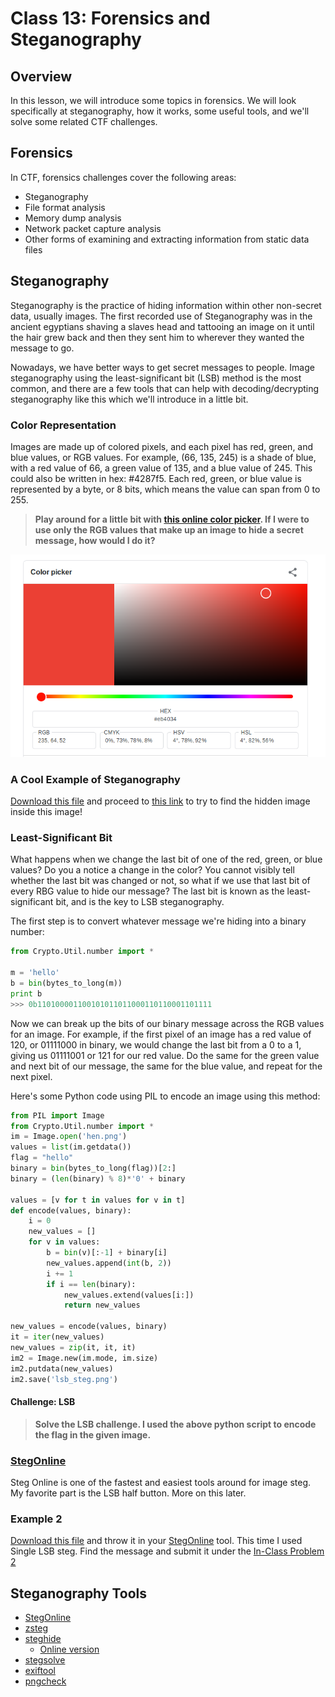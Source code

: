 # Class 13: Forensics and Steganography

## Overview
In this lesson, we will introduce some topics in forensics. We will look specifically at steganography, how it works, some useful tools, and we'll solve some related CTF challenges.

## Forensics
In CTF, forensics challenges cover the following areas:
* Steganography
* File format analysis
* Memory dump analysis
* Network packet capture analysis
* Other forms of examining and extracting information from static data files


## Steganography
Steganography is the practice of hiding information within other non-secret data, usually images. The first recorded use of Steganography was in the ancient egyptians shaving a slaves head and tattooing an image on it until the hair grew back and then they sent him to wherever they wanted the message to go.

Nowadays, we have better ways to get secret messages to people. Image steganography using the least-significant bit (LSB) method is the most common, and there are a few tools that can help with decoding/decrypting steganography like this which we'll introduce in a little bit.


### Color Representation
Images are made up of colored pixels, and each pixel has red, green, and blue values, or RGB values. For example, (66, 135, 245) is a shade of blue, with a red value of 66, a green value of 135, and a blue value of 245. This could also be written in hex: #4287f5. Each red, green, or blue value is represented by a byte, or 8 bits, which means the value can span from 0 to 255.

>**Play around for a little bit with [this online color picker](https://www.google.com/search?q=color+picker). If I were to use only the RGB values that make up an image to hide a secret message, how would I do it?**

![color](images/color.png)

### A Cool Example of Steganography
[Download this file](https://github.com/zelinsky/CTF-Course/blob/master/Forensics/Steganography/stego.png) and proceed to [this link](https://georgeom.net/StegOnline/upload) to try to find the hidden image inside this image!

### Least-Significant Bit
What happens when we change the last bit of one of the red, green, or blue values? Do you a notice a change in the color? You cannot visibly tell whether the last bit was changed or not, so what if we use that last bit of every RBG value to hide our message? The last bit is known as the least-significant bit, and is the key to LSB steganography.

The first step is to convert whatever message we're hiding into a binary number:
``` python
from Crypto.Util.number import *

m = 'hello'
b = bin(bytes_to_long(m))
print b
>>> 0b110100001100101011011000110110001101111
```

Now we can break up the bits of our binary message across the RGB values for an image. For example, if the first pixel of an image has a red value of 120, or 01111000 in binary, we would change the last bit from a 0 to a 1, giving us 01111001 or 121 for our red value. Do the same for the green value and next bit of our message, the same for the blue value, and repeat for the next pixel.

Here's some Python code using PIL to encode an image using this method:
```python
from PIL import Image
from Crypto.Util.number import *
im = Image.open('hen.png')
values = list(im.getdata())
flag = "hello"
binary = bin(bytes_to_long(flag))[2:]
binary = (len(binary) % 8)*'0' + binary
                
values = [v for t in values for v in t]
def encode(values, binary):
    i = 0
    new_values = []
    for v in values:
        b = bin(v)[:-1] + binary[i]
        new_values.append(int(b, 2))
        i += 1
        if i == len(binary):
            new_values.extend(values[i:])
            return new_values
        
new_values = encode(values, binary)
it = iter(new_values)
new_values = zip(it, it, it)
im2 = Image.new(im.mode, im.size)
im2.putdata(new_values)
im2.save('lsb_steg.png')
```

#### Challenge: LSB
>**Solve the LSB challenge. I used the above python script to encode the flag in the given image.**

### [StegOnline](https://georgeom.net/StegOnline/upload)
Steg Online is one of the fastest and easiest tools around for image steg. My favorite part is the LSB half button. More on this later.

### Example 2 
[Download this file](https://udctf.com/challenges#In-Class%20problem%201) and throw it in your [StegOnline](https://georgeom.net/StegOnline/upload) tool. This time I used Single LSB steg. Find the message and submit it under the [In-Class Problem 2](https://udctf.com/challenges#In-Class%20problem%202)

## Steganography Tools
* [StegOnline](https://georgeom.net/StegOnline/upload)
* [zsteg](https://github.com/zed-0xff/zsteg)
* [steghide](http://steghide.sourceforge.net/)
  * [Online version](https://futureboy.us/stegano/decinput.html)
* [stegsolve](https://github.com/zardus/ctf-tools/blob/master/stegsolve/install)
* [exiftool](https://sno.phy.queensu.ca/~phil/exiftool/exiftool_pod.html)
* [pngcheck](http://www.libpng.org/pub/png/apps/pngcheck.html)
